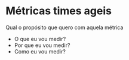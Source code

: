 # Métricas times ageis

Qual o propósito que quero com aquela métrica

- O que eu vou medir?
- Por que eu vou medir?
- Como eu vou medir?





